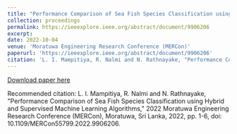 ```yaml
---
title: "Performance Comparison of Sea Fish Species Classification using Hybrid and Supervised Machine Learning Algorithms"
collection: proceedings
permalink: https://ieeexplore.ieee.org/abstract/document/9906206
excerpt: 
date: 2022-10-04
venue: 'Moratuwa Engineering Research Conference (MERCon)'
paperurl: 'https://ieeexplore.ieee.org/abstract/document/9906206'
citation: 'L. I. Mampitiya, R. Nalmi and N. Rathnayake, "Performance Comparison of Sea Fish Species Classification using Hybrid and Supervised Machine Learning Algorithms," 2022 Moratuwa Engineering Research Conference (MERCon), Moratuwa, Sri Lanka, 2022, pp. 1-6, doi: 10.1109/MERCon55799.2022.9906206.'
---
```


[Download paper here](https://ieeexplore.ieee.org/abstract/document/9906206)

Recommended citation: L. I. Mampitiya, R. Nalmi and N. Rathnayake, "Performance Comparison of Sea Fish Species Classification using Hybrid and Supervised Machine Learning Algorithms," 2022 Moratuwa Engineering Research Conference (MERCon), Moratuwa, Sri Lanka, 2022, pp. 1-6, doi: 10.1109/MERCon55799.2022.9906206.
